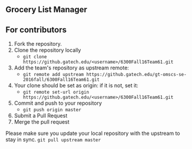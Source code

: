 ## Grocery List Manager

## For contributors

1. Fork the repository.
2. Clone the repository locally
    - `git clone https://github.gatech.edu/<username>/6300Fall16Team61.git`
3. Add the team's repository as upstream remote:
    - `git remote add upstream https://github.gatech.edu/gt-omscs-se-2016fall/6300Fall16Team61.git`
4. Your clone should be set as origin: if it is not, set it:
    - `git remote set-url origin https://github.gatech.edu/<username>/6300Fall16Team61.git`
5. Commit and push to your repository
    - `git push origin master`
6. Submit a Pull Request
7. Merge the pull request

Please make sure you update your local repository with the upstream to stay in sync.
`git pull upstream master`
